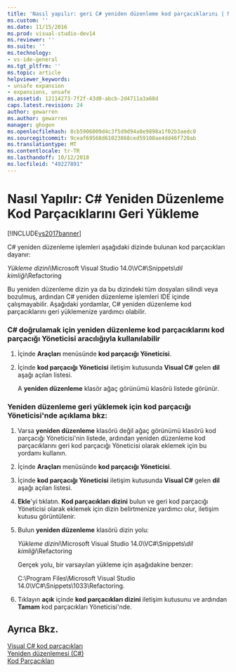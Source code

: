 ```yaml
---
title: 'Nasıl yapılır: geri C# yeniden düzenleme kod parçacıklarını | Microsoft Docs'
ms.custom: ''
ms.date: 11/15/2016
ms.prod: visual-studio-dev14
ms.reviewer: ''
ms.suite: ''
ms.technology:
- vs-ide-general
ms.tgt_pltfrm: ''
ms.topic: article
helpviewer_keywords:
- unsafe expansion
- expansions, unsafe
ms.assetid: 12114273-7f2f-43d0-abcb-2d4711a3a68d
caps.latest.revision: 24
author: gewarren
ms.author: gewarren
manager: ghogen
ms.openlocfilehash: 8cb5906009d4c3f5d9d94a8e9898a1f02b3aedc0
ms.sourcegitcommit: 9ceaf69568d61023868ced59108ae4dd46f720ab
ms.translationtype: MT
ms.contentlocale: tr-TR
ms.lasthandoff: 10/12/2018
ms.locfileid: "49227891"
---
```

# <a name="how-to-restore-c-refactoring-snippets"></a>Nasıl Yapılır: C# Yeniden Düzenleme Kod Parçacıklarını Geri Yükleme
[!INCLUDE[vs2017banner](../includes/vs2017banner.md)]

C# yeniden düzenleme işlemleri aşağıdaki dizinde bulunan kod parçacıkları dayanır:  
  
 *Yükleme dizini*\Microsoft Visual Studio 14.0\VC#\Snippets\\*dil kimliği*\Refactoring  
  
 Bu yeniden düzenleme dizin ya da bu dizindeki tüm dosyaları silindi veya bozulmuş, ardından C# yeniden düzenleme işlemleri IDE içinde çalışmayabilir. Aşağıdaki yordamlar, C# yeniden düzenleme kod parçacıklarını geri yüklemenize yardımcı olabilir.  
  
### <a name="to-verify-c-refactoring-snippets-are-available-through-the-code-snippet-manager"></a>C# doğrulamak için yeniden düzenleme kod parçacıklarını kod parçacığı Yöneticisi aracılığıyla kullanılabilir  
  
1.  İçinde **Araçları** menüsünde **kod parçacığı Yöneticisi**.  
  
2.  İçinde **kod parçacığı Yöneticisi** iletişim kutusunda **Visual C#** gelen **dil** aşağı açılan listesi.  
  
     A **yeniden düzenleme** klasör ağaç görünümü klasörü listede görünür.  
  
### <a name="to-restore-refactoring-see-comment-in-code-snippet-manager"></a>Yeniden düzenleme geri yüklemek için kod parçacığı Yöneticisi'nde açıklama bkz:  
  
1.  Varsa **yeniden düzenleme** klasörü değil ağaç görünümü klasörü kod parçacığı Yöneticisi'nin listede, ardından yeniden düzenleme kod parçacıklarını geri kod parçacığı Yöneticisi olarak eklemek için bu yordamı kullanın.  
  
2.  İçinde **Araçları** menüsünde **kod parçacığı Yöneticisi**.  
  
3.  İçinde **kod parçacığı Yöneticisi** iletişim kutusunda **Visual C#** gelen **dil** aşağı açılan listesi.  
  
4.  **Ekle**'yi tıklatın. **Kod parçacıkları dizini** bulun ve geri kod parçacığı Yöneticisi olarak eklemek için dizin belirtmenize yardımcı olur, iletişim kutusu görüntülenir.  
  
5.  Bulun **yeniden düzenleme** klasörü dizin yolu:  
  
     *Yükleme dizini*\Microsoft Visual Studio 14.0\VC#\Snippets\\*dil kimliği*\Refactoring  
  
     Gerçek yolu, bir varsayılan yükleme için aşağıdakine benzer:  
  
     C:\Program Files\Microsoft Visual Studio 14.0\VC#\Snippets\1033\Refactoring.  
  
6.  Tıklayın **açık** içinde **kod parçacıkları dizini** iletişim kutusunu ve ardından **Tamam** kod parçacıkları Yöneticisi'nde.  
  
## <a name="see-also"></a>Ayrıca Bkz.  
 [Visual C# kod parçacıkları](../ide/visual-csharp-code-snippets.md)   
 [Yeniden düzenlemesi (C#)](../csharp-ide/refactoring-csharp.md)   
 [Kod Parçacıkları](../ide/code-snippets.md)



